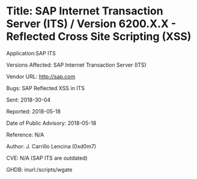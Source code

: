 # Title: SAP Internet Transaction Server (ITS) / Version 6200.X.X  - Reflected Cross Site Scripting (XSS)

Application:SAP ITS

Versions Affected: SAP Internet Transaction Server (ITS)

Vendor URL: http://sap.com

Bugs: SAP Reflected XSS in ITS

Sent:  2018-30-04

Reported:  2018-05-18

Date of Public Advisory: 2018-05-18

Reference: N/A

Author: J. Carrillo Lencina (0xd0m7)

CVE: N/A (SAP ITS are outdated)

GHDB: inurl:/scripts/wgate
